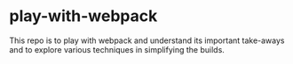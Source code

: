 # play-with-webpack

This repo is to play with webpack and understand its important take-aways and to explore various techniques in simplifying the builds.
